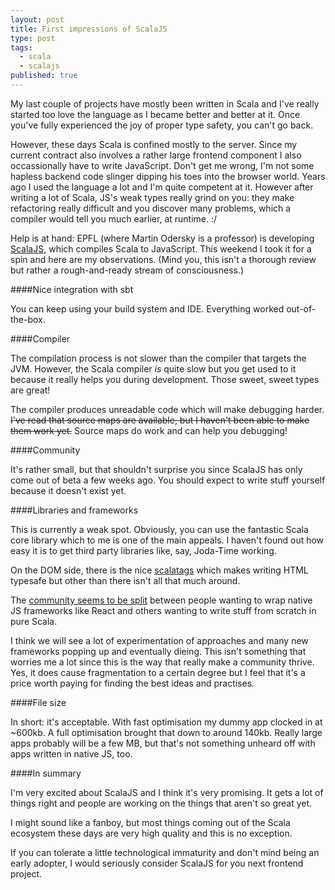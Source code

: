 ```yaml
---
layout: post
title: First impressions of ScalaJS
type: post
tags:
  - scala
  - scalajs
published: true
---
```

My last couple of projects have mostly been written in Scala and I've really
started too love the language as I became better and better at it. Once you've
fully experienced the joy of proper type safety, you can't go back.

However, these days Scala is confined mostly to the server. Since my current
contract also involves a rather large frontend component I also occassionally
have to write JavaScript. Don't get me wrong, I'm not some hapless backend
code slinger dipping his toes into the browser world. Years ago I used the
language a lot and I'm quite competent at it. However after writing a lot of
Scala, JS's weak types really grind on you: they make refactoring
really difficult and you discover many problems, which a compiler would tell
you much earlier, at runtime. :/

Help is at hand: EPFL (where Martin Odersky is a professor) is developing
[ScalaJS](http://www.scala-js.org/), which compiles Scala to JavaScript.
This weekend I took it for a spin and here are my observations.
(Mind you, this isn't a thorough review but rather a
rough-and-ready stream of consciousness.)

####Nice integration with sbt

You can keep using your build system and IDE. Everything worked out-of-the-box.

####Compiler

The compilation process is not slower than the compiler that targets the JVM.
However, the Scala compiler _is_ quite slow but you get used to it because it
really helps you during development. Those sweet, sweet types are great!

The compiler produces unreadable code which will make debugging harder.
<del>I've read that source maps are available, but I haven't been able to make them work
yet.</del> Source maps do work and can help you debugging!

####Community

It's rather small, but that shouldn't surprise you since ScalaJS has only
come out of beta a few weeks ago. You should expect to write stuff yourself
because it doesn't exist yet.

####Libraries and frameworks

This is currently a weak spot. Obviously, you can use the fantastic Scala
core library which to me is one of the main appeals. I haven't found out how
easy it is to get third party libraries like, say, Joda-Time working.

On the DOM side, there is the nice [scalatags](https://github.com/lihaoyi/scalatags/)
which makes writing HTML typesafe but other than there isn't all that much
around.

The [community seems to be split](https://groups.google.com/forum/#!topic/scala-js/OErQmI2FQRQ)
between people wanting to wrap native JS frameworks like React and others
wanting to write stuff from scratch in pure Scala.

I think we will see a lot of experimentation of approaches and many new
frameworks popping up and eventually dieing. This isn't something that worries
me a lot since this is the way that really make a community thrive. Yes, it
does cause fragmentation to a certain degree but I feel that it's a price worth
paying for finding the best ideas and practises.

####File size

In short: it's acceptable. With fast optimisation my dummy app clocked in at
~600kb. A full optimisation brought that down to around 140kb. Really large
apps probably will be a few MB, but that's not something unheard off with
apps written in native JS, too.

####In summary

I'm very excited about ScalaJS and I think it's very promising. It gets
a lot of things right and people are working on the things that aren't so
great yet.

I might sound like a fanboy, but most things coming out of the Scala ecosystem
these days are very high quality and this is no exception.

If you can tolerate a little technological immaturity and don't mind being an
early adopter, I would seriously consider ScalaJS for you next frontend project.

